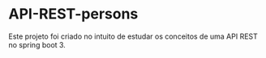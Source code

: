 # API-REST-persons
Este projeto foi criado no intuito de estudar os conceitos de uma API REST no spring boot 3.
